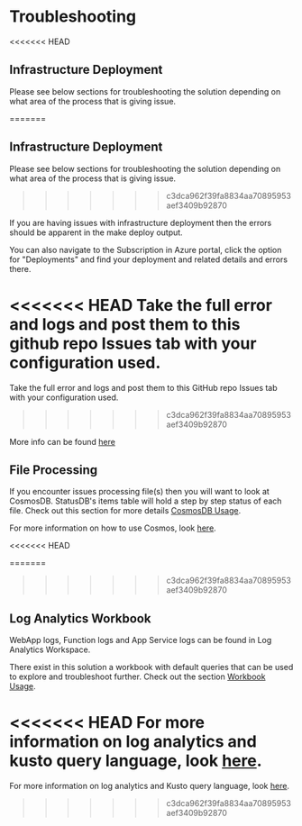 # Troubleshooting

<<<<<<< HEAD

## Infrastructure Deployment
Please see below sections for troubleshooting the solution depending on what area of the process that is giving issue.

=======
## Infrastructure Deployment

Please see below sections for troubleshooting the solution depending on what area of the process that is giving issue.
>>>>>>> c3dca962f39fa8834aa70895953aef3409b92870

If you are having issues with infrastructure deployment then the errors should be apparent in the make deploy output.

You can also navigate to the Subscription in Azure portal, click the option for "Deployments" and find your deployment and related details and errors there.

<<<<<<< HEAD
Take the full error and logs and post them to this github repo Issues tab with your configuration used.
=======
Take the full error and logs and post them to this GitHub repo Issues tab with your configuration used.
>>>>>>> c3dca962f39fa8834aa70895953aef3409b92870

More info can be found [here](https://learn.microsoft.com/en-us/azure/azure-resource-manager/templates/deployment-history?tabs=azure-portal)

## File Processing

If you encounter issues processing file(s) then you will want to look at CosmosDB. StatusDB's items table will hold a step by step status of each file.
Check out this section for more details [CosmosDB Usage](/docs/deployment/statusdb_cosmos.md).

For more information on how to use Cosmos, look [here](https://learn.microsoft.com/en-us/azure/cosmos-db/data-explorer).

<<<<<<< HEAD

=======
>>>>>>> c3dca962f39fa8834aa70895953aef3409b92870
## Log Analytics Workbook

WebApp logs, Function logs and App Service logs can be found in Log Analytics Workspace.

There exist in this solution a workbook with default queries that can be used to explore and troubleshoot further.
Check out the section [Workbook Usage](/docs/deployment/worbook_usage.md).

<<<<<<< HEAD
For more information on log analytics and kusto query language, look [here](https://learn.microsoft.com/en-us/azure/azure-monitor/logs/queries?tabs=groupby).
=======
For more information on log analytics and Kusto query language, look [here](https://learn.microsoft.com/en-us/azure/azure-monitor/logs/queries?tabs=groupby).
>>>>>>> c3dca962f39fa8834aa70895953aef3409b92870
